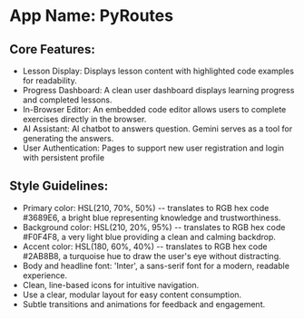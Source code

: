 # **App Name**: PyRoutes

## Core Features:

- Lesson Display: Displays lesson content with highlighted code examples for readability.
- Progress Dashboard: A clean user dashboard displays learning progress and completed lessons.
- In-Browser Editor: An embedded code editor allows users to complete exercises directly in the browser.
- AI Assistant: AI chatbot to answers question. Gemini serves as a tool for generating the answers.
- User Authentication: Pages to support new user registration and login with persistent profile

## Style Guidelines:

- Primary color: HSL(210, 70%, 50%) -- translates to RGB hex code #3689E6, a bright blue representing knowledge and trustworthiness.
- Background color: HSL(210, 20%, 95%) -- translates to RGB hex code #F0F4F8, a very light blue providing a clean and calming backdrop.
- Accent color: HSL(180, 60%, 40%) -- translates to RGB hex code #2AB8B8, a turquoise hue to draw the user's eye without distracting.
- Body and headline font: 'Inter', a sans-serif font for a modern, readable experience.
- Clean, line-based icons for intuitive navigation.
- Use a clear, modular layout for easy content consumption.
- Subtle transitions and animations for feedback and engagement.